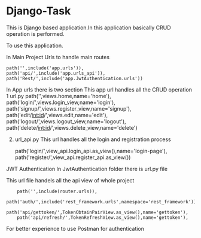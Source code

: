 # Django-Task

This is Django based application.In this application basically  CRUD operation is performed.

To use this application.

In Main Project Urls to handle main routes

    path('',include('app.urls')),
    path('api/',include('app.urls_api')),
    path('Rest/',include('app.JwtAuthentication.urls'))
    
    
In App urls there is two section
This app url handles all the CRUD operation 
1 url.py
    path('',views.home,name='home'),
    path('login/',views.login_view,name='login'),
    path('signup/',views.register_view,name='signup'),
    path('edit/<int:id>/',views.edit,name='edit'),
    path('logout/',views.logout_view,name='logout'),
    path('delete/<int:id>/',views.delete_view,name='delete')
   
2. url_api.py
  This url handles all the login and registration process
  
    path('login/',view_api.login_api.as_view(),name='login-page'),
    path('register/',view_api.register_api.as_view())
    

JWT Authentication
In JwtAuthentication folder there is url.py file

This url file handels all the api view of whole project


        path('',include(router.urls)),
        path('auth/',include('rest_framework.urls',namespace='rest_framework')),
        path('api/gettoken/',TokenObtainPairView.as_view(),name='gettoken'),
        path('api/refresh/',TokenRefreshView.as_view(),name='gettoken'),

For better experience to use Postman for authentication 
